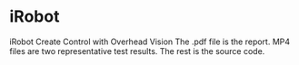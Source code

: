 # iRobot
iRobot Create Control with Overhead Vision
The .pdf file is the report.
MP4 files are two representative test results.
The rest is the source code.
